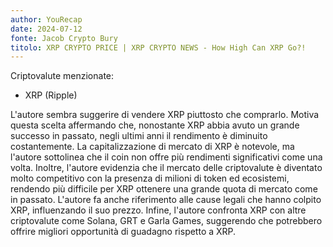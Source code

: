 ```yaml
---
author: YouRecap
date: 2024-07-12
fonte: Jacob Crypto Bury
titolo: XRP CRYPTO PRICE | XRP CRYPTO NEWS - How High Can XRP Go?!
---
```


Criptovalute menzionate:
- XRP (Ripple)

L'autore sembra suggerire di vendere XRP piuttosto che comprarlo. Motiva questa scelta affermando che, nonostante XRP abbia avuto un grande successo in passato, negli ultimi anni il rendimento è diminuito costantemente. La capitalizzazione di mercato di XRP è notevole, ma l'autore sottolinea che il coin non offre più rendimenti significativi come una volta. Inoltre, l'autore evidenzia che il mercato delle criptovalute è diventato molto competitivo con la presenza di milioni di token ed ecosistemi, rendendo più difficile per XRP ottenere una grande quota di mercato come in passato. L'autore fa anche riferimento alle cause legali che hanno colpito XRP, influenzando il suo prezzo. Infine, l'autore confronta XRP con altre criptovalute come Solana, GRT e Garla Games, suggerendo che potrebbero offrire migliori opportunità di guadagno rispetto a XRP.
